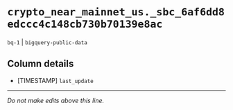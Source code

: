# `crypto_near_mainnet_us._sbc_6af6dd8edccc4c148cb730b70139e8ac`
`bq-1` | `bigquery-public-data`

## Column details
* [TIMESTAMP] `last_update`

-------------------------------------------------------------------------------
*Do not make edits above this line.*
